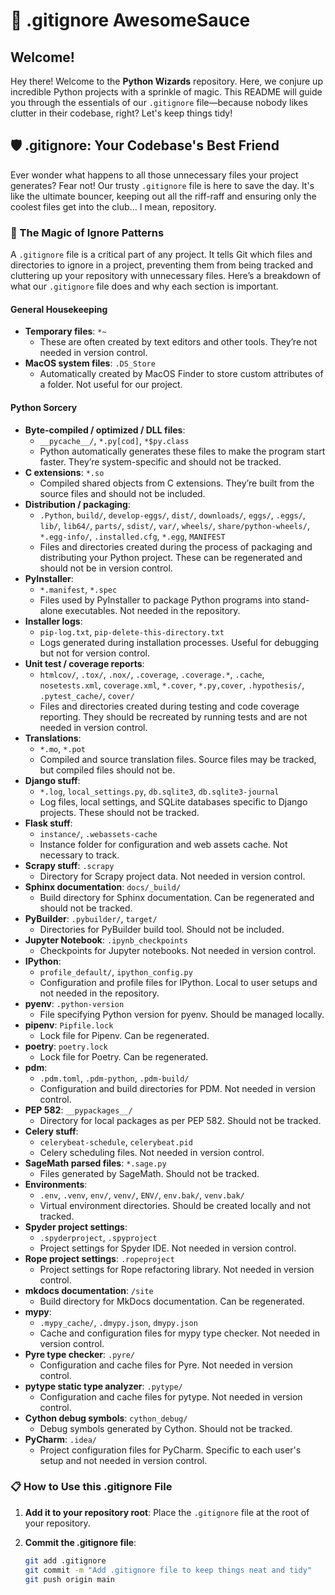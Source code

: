 # 🎉 .gitignore AwesomeSauce

## Welcome!

Hey there! Welcome to the **Python Wizards** repository. Here, we conjure up incredible Python projects with a sprinkle of magic. This README will guide you through the essentials of our `.gitignore` file—because nobody likes clutter in their codebase, right? Let's keep things tidy!

## 🛡️ .gitignore: Your Codebase's Best Friend

Ever wonder what happens to all those unnecessary files your project generates? Fear not! Our trusty `.gitignore` file is here to save the day. It's like the ultimate bouncer, keeping out all the riff-raff and ensuring only the coolest files get into the club... I mean, repository.

### 🎩 The Magic of Ignore Patterns

A `.gitignore` file is a critical part of any project. It tells Git which files and directories to ignore in a project, preventing them from being tracked and cluttering up your repository with unnecessary files. Here’s a breakdown of what our `.gitignore` file does and why each section is important.

#### General Housekeeping

- **Temporary files**: `*~`
  - These are often created by text editors and other tools. They’re not needed in version control.
- **MacOS system files**: `.DS_Store`
  - Automatically created by MacOS Finder to store custom attributes of a folder. Not useful for our project.

#### Python Sorcery

- **Byte-compiled / optimized / DLL files**: 
  - `__pycache__/`, `*.py[cod]`, `*$py.class`
  - Python automatically generates these files to make the program start faster. They’re system-specific and should not be tracked.
- **C extensions**: `*.so`
  - Compiled shared objects from C extensions. They’re built from the source files and should not be included.
- **Distribution / packaging**:
  - `.Python`, `build/`, `develop-eggs/`, `dist/`, `downloads/`, `eggs/`, `.eggs/`, `lib/`, `lib64/`, `parts/`, `sdist/`, `var/`, `wheels/`, `share/python-wheels/`, `*.egg-info/`, `.installed.cfg`, `*.egg`, `MANIFEST`
  - Files and directories created during the process of packaging and distributing your Python project. These can be regenerated and should not be in version control.
- **PyInstaller**:
  - `*.manifest`, `*.spec`
  - Files used by PyInstaller to package Python programs into stand-alone executables. Not needed in the repository.
- **Installer logs**:
  - `pip-log.txt`, `pip-delete-this-directory.txt`
  - Logs generated during installation processes. Useful for debugging but not for version control.
- **Unit test / coverage reports**:
  - `htmlcov/`, `.tox/`, `.nox/`, `.coverage`, `.coverage.*`, `.cache`, `nosetests.xml`, `coverage.xml`, `*.cover`, `*.py,cover`, `.hypothesis/`, `.pytest_cache/`, `cover/`
  - Files and directories created during testing and code coverage reporting. They should be recreated by running tests and are not needed in version control.
- **Translations**:
  - `*.mo`, `*.pot`
  - Compiled and source translation files. Source files may be tracked, but compiled files should not be.
- **Django stuff**:
  - `*.log`, `local_settings.py`, `db.sqlite3`, `db.sqlite3-journal`
  - Log files, local settings, and SQLite databases specific to Django projects. These should not be tracked.
- **Flask stuff**:
  - `instance/`, `.webassets-cache`
  - Instance folder for configuration and web assets cache. Not necessary to track.
- **Scrapy stuff**: `.scrapy`
  - Directory for Scrapy project data. Not needed in version control.
- **Sphinx documentation**: `docs/_build/`
  - Build directory for Sphinx documentation. Can be regenerated and should not be tracked.
- **PyBuilder**: `.pybuilder/`, `target/`
  - Directories for PyBuilder build tool. Should not be included.
- **Jupyter Notebook**: `.ipynb_checkpoints`
  - Checkpoints for Jupyter notebooks. Not needed in version control.
- **IPython**:
  - `profile_default/`, `ipython_config.py`
  - Configuration and profile files for IPython. Local to user setups and not needed in the repository.
- **pyenv**: `.python-version`
  - File specifying Python version for pyenv. Should be managed locally.
- **pipenv**: `Pipfile.lock`
  - Lock file for Pipenv. Can be regenerated.
- **poetry**: `poetry.lock`
  - Lock file for Poetry. Can be regenerated.
- **pdm**:
  - `.pdm.toml`, `.pdm-python`, `.pdm-build/`
  - Configuration and build directories for PDM. Not needed in version control.
- **PEP 582**: `__pypackages__/`
  - Directory for local packages as per PEP 582. Should not be tracked.
- **Celery stuff**:
  - `celerybeat-schedule`, `celerybeat.pid`
  - Celery scheduling files. Not needed in version control.
- **SageMath parsed files**: `*.sage.py`
  - Files generated by SageMath. Should not be tracked.
- **Environments**:
  - `.env`, `.venv`, `env/`, `venv/`, `ENV/`, `env.bak/`, `venv.bak/`
  - Virtual environment directories. Should be created locally and not tracked.
- **Spyder project settings**:
  - `.spyderproject`, `.spyproject`
  - Project settings for Spyder IDE. Not needed in version control.
- **Rope project settings**: `.ropeproject`
  - Project settings for Rope refactoring library. Not needed in version control.
- **mkdocs documentation**: `/site`
  - Build directory for MkDocs documentation. Can be regenerated.
- **mypy**:
  - `.mypy_cache/`, `.dmypy.json`, `dmypy.json`
  - Cache and configuration files for mypy type checker. Not needed in version control.
- **Pyre type checker**: `.pyre/`
  - Configuration and cache files for Pyre. Not needed in version control.
- **pytype static type analyzer**: `.pytype/`
  - Configuration and cache files for pytype. Not needed in version control.
- **Cython debug symbols**: `cython_debug/`
  - Debug symbols generated by Cython. Should not be tracked.
- **PyCharm**: `.idea/`
  - Project configuration files for PyCharm. Specific to each user's setup and not needed in version control.

### 📋 How to Use this .gitignore File

1. **Add it to your repository root**:
   Place the `.gitignore` file at the root of your repository.

2. **Commit the .gitignore file**:

   ```bash
   git add .gitignore
   git commit -m "Add .gitignore file to keep things neat and tidy"
   git push origin main
